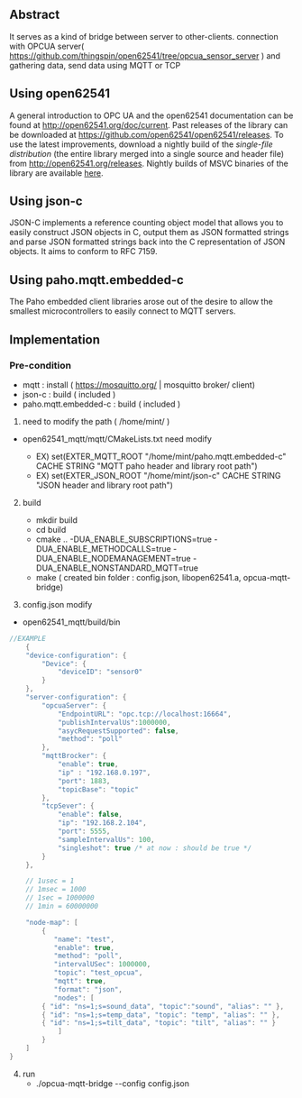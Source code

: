 ## Abstract
It serves as a kind of bridge between server to other-clients.
connection with OPCUA server( https://github.com/thingspin/open62541/tree/opcua_sensor_server ) and gathering data, send data using MQTT or TCP 


## Using open62541
A general introduction to OPC UA and the open62541 documentation can be found at http://open62541.org/doc/current.
Past releases of the library can be downloaded at https://github.com/open62541/open62541/releases.
To use the latest improvements, download a nightly build of the *single-file distribution* (the entire library merged into a single source and header file) from http://open62541.org/releases. 
Nightly builds of MSVC binaries of the library are available [here](https://ci.appveyor.com/project/open62541/open62541/build/artifacts).
## Using json-c
JSON-C implements a reference counting object model that allows you to easily construct JSON objects in C, output them as JSON formatted strings and parse JSON formatted strings back into the C representation of JSON objects. It aims to conform to RFC 7159.
## Using paho.mqtt.embedded-c
The Paho embedded client libraries arose out of the desire to allow the smallest microcontrollers to easily connect to MQTT servers.

## Implementation
### Pre-condition
- mqtt : install ( https://mosquitto.org/  |  mosquitto broker/ client)
- json-c : build ( included )
- paho.mqtt.embedded-c : build ( included )


1) need to modify the path ( /home/mint/ )
- open62541_mqtt/mqtt/CMakeLists.txt  need  modify

    - EX) set(EXTER_MQTT_ROOT "/home/mint/paho.mqtt.embedded-c" CACHE STRING "MQTT paho header and library root path")
    - EX) set(EXTER_JSON_ROOT "/home/mint/json-c" CACHE STRING "JSON header and library root path")

2) build
    - mkdir build
    - cd build
    - cmake .. -DUA_ENABLE_SUBSCRIPTIONS=true -DUA_ENABLE_METHODCALLS=true -DUA_ENABLE_NODEMANAGEMENT=true -DUA_ENABLE_NONSTANDARD_MQTT=true
    - make ( created bin folder : config.json, libopen62541.a, opcua-mqtt-bridge)


3) config.json modify
- open62541_mqtt/build/bin
```c
//EXAMPLE
    {
    "device-configuration": {
        "Device": {
            "deviceID": "sensor0"
        }
    },
    "server-configuration": {
        "opcuaServer": {
            "EndpointURL": "opc.tcp://localhost:16664",
            "publishIntervalUs":1000000,
            "asycRequestSupported": false,
            "method": "poll"
        },
        "mqttBrocker": {
            "enable": true,
            "ip" : "192.168.0.197",
            "port": 1883,
            "topicBase": "topic"
        },
        "tcpSever": {
            "enable": false,
            "ip": "192.168.2.104",
            "port": 5555,
            "sampleIntervalUs": 100,
            "singleshot": true /* at now : should be true */
        }
    },

    // 1usec = 1
    // 1msec = 1000
    // 1sec = 1000000
    // 1min = 60000000

    "node-map": [
        {
           "name": "test",
           "enable": true,
           "method": "poll",
           "intervalUSec": 1000000,
           "topic": "test_opcua",
           "mqtt": true,
           "format": "json",
           "nodes": [
        { "id": "ns=1;s=sound_data", "topic":"sound", "alias": "" },
        { "id": "ns=1;s=temp_data", "topic": "temp", "alias": "" },
        { "id": "ns=1;s=tilt_data", "topic": "tilt", "alias": "" }
            ]
        }
    ]
}
```
4) run
    -  ./opcua-mqtt-bridge --config config.json
